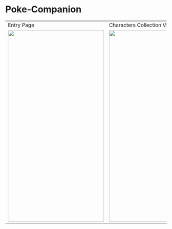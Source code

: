 # Poke-Companion

<table>
  <tr>
    <td>Entry Page</td>
     <td>Characters Collection View</td>
     <td>Search function view</td>
  </tr>
  <tr>
    <td><img src="https://github.com/smokycoffee/Poke-Companion/blob/main/Apple%20iPhone%2011%20Pro%20Max%20Screenshot%200.png" width=300 height=600></td>
    <td><img src="https://github.com/smokycoffee/Poke-Companion/blob/main/Apple%20iPhone%2011%20Pro%20Max%20Screenshot%201.png" width=300 height=600></td>
    <td><img src="https://github.com/smokycoffee/Poke-Companion/blob/main/Apple%20iPhone%2011%20Pro%20Max%20Screenshot%202.png" width=300 height=600></td>
  </tr>
 </table>
